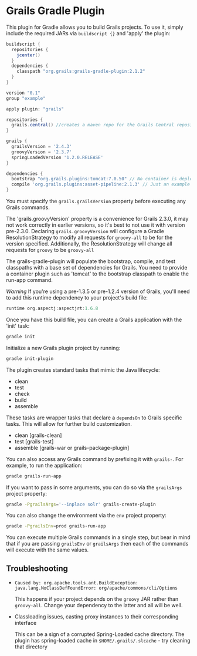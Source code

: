 # Grails Gradle Plugin

This plugin for Gradle allows you to build Grails projects. To use it, simply include the required JARs via `buildscript {}` and 'apply' the plugin:

```groovy
buildscript {
  repositories {
    jcenter()
  }
  dependencies {
    classpath "org.grails:grails-gradle-plugin:2.1.2"
  }
}

version "0.1"
group "example"

apply plugin: "grails"

repositories {
  grails.central() //creates a maven repo for the Grails Central repository (Core libraries and plugins)
}

grails {
  grailsVersion = '2.4.3'
  groovyVersion = '2.3.7'
  springLoadedVersion '1.2.0.RELEASE'
}

dependencies {
  bootstrap "org.grails.plugins:tomcat:7.0.50" // No container is deployed by default, so add this
  compile 'org.grails.plugins:asset-pipeline:2.1.3' // Just an example of adding a Grails plugin
}
```
You must specify the `grails.grailsVersion` property before executing any Grails commands.

The 'grails.groovyVersion' property is a convenience for Grails 2.3.0, it may not work correctly in earlier
versions, so it's best to not use it with version pre-2.3.0. Declaring `grails.groovyVersion` will configure a Gradle ResolutionStrategy to modify all requests for `groovy-all` to be
for the version specified. Additionally, the ResolutionStrategy will change all requests for `groovy` to be `groovy-all`

The grails-gradle-plugin will populate the bootstrap, compile, and test classpaths with a base set of dependencies for Grails.
You need to provide a container plugin such as 'tomcat' to the bootstrap classpath to enable the run-app command.

*Warning* If you're using a pre-1.3.5 or pre-1.2.4 version of Grails, you'll need to add this runtime dependency to your project's build file:
```groovy
runtime org.aspectj:aspectjrt:1.6.8
```

Once you have this build file, you can create a Grails application with the 'init' task:
```sh
gradle init
```

Initialize a new Grails plugin project by running:
```sh
gradle init-plugin
```

The plugin creates standard tasks that mimic the Java lifecycle:

* clean
* test
* check
* build
* assemble

These tasks are wrapper tasks that declare a `dependsOn` to Grails specific tasks. This will allow for further build customization.

* clean [grails-clean]
* test [grails-test]
* assemble [grails-war or grails-package-plugin]

You can also access any Grails command by prefixing it with `grails-`. For example, to run the application:
```sh
gradle grails-run-app
```
If you want to pass in some arguments, you can do so via the `grailsArgs` project property:
```sh
gradle -PgrailsArgs='--inplace solr' grails-create-plugin
```
You can also change the environment via the `env` project property:
```sh
gradle -PgrailsEnv=prod grails-run-app
```
You can execute multiple Grails commands in a single step, but bear in mind that if you are passing `grailsEnv` or `grailsArgs` then each of the
commands will execute with the same values.

## Troubleshooting

* `Caused by: org.apache.tools.ant.BuildException: java.lang.NoClassDefFoundError: org/apache/commons/cli/Options`

  This happens if your project depends on the `groovy` JAR rather than `groovy-all`. Change your dependency to the latter and all will be well.

* Classloading issues, casting proxy instances to their corresponding interface

  This can be a sign of a corrupted Spring-Loaded cache directory.  The plugin has spring-loaded cache in `$HOME/.grails/.slcache` - try cleaning that directory
